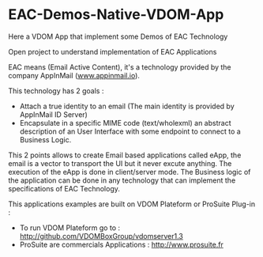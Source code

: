 # EAC-Demos-Native-VDOM-App
Here a VDOM App that implement some Demos of EAC Technology

Open project to understand implementation of EAC Applications

EAC means (Email Active Content), it's a technology provided by the company AppInMail (www.appinmail.io). 

This technology has 2 goals :
  - Attach a true identity to an email (The main identity is provided by AppInMail ID Server)
  - Encapsulate in a specific MIME code (text/wholexml) an abstract description of an User Interface with some endpoint to connect to a Business Logic.

This 2 points allows to create Email based applications called eApp, the email is a vector to transport the UI but it never excute anything. The execution of the eApp is done in client/server mode. The Business logic of the application can be done in any technology that can implement the specifications of EAC Technology.

This applications examples are built on VDOM Plateform or ProSuite Plug-in :
  - To run VDOM Plateform go to : http://github.com/VDOMBoxGroup/vdomserver1.3
  - ProSuite are commercials Applications : http://www.prosuite.fr

